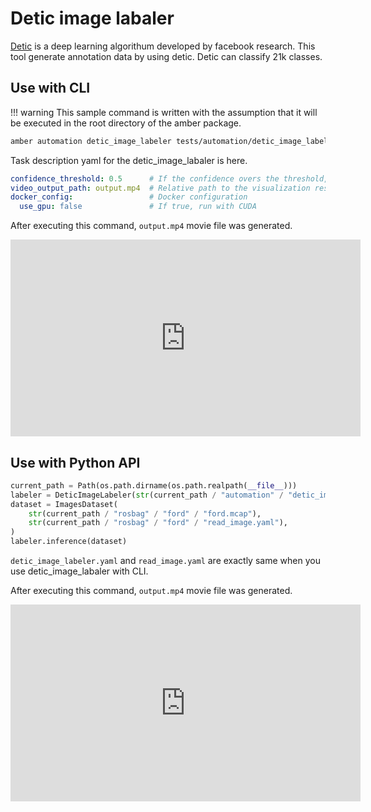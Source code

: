 # Detic image labaler

[Detic](https://github.com/facebookresearch/Detic) is a deep learning algorithum developed by facebook research.
This tool generate annotation data by using detic.
Detic can classify 21k classes.

## Use with CLI

!!! warning
    This sample command is written with the assumption that it will be executed in the root directory of the amber package.

```bash
amber automation detic_image_labeler tests/automation/detic_image_labeler.yaml tests/read_image_ford.yaml tests/rosbag/ford/ford.mcap output.mcap
```

Task description yaml for the detic_image_labaler is here.

```yaml
confidence_threshold: 0.5      # If the confidence overs the threshold, detic determines the object are exists.
video_output_path: output.mp4  # Relative path to the visualization result.
docker_config:                 # Docker configuration
  use_gpu: false               # If true, run with CUDA
```

After executing this command, `output.mp4` movie file was generated.
<iframe width="560" height="315" src="https://www.youtube.com/embed/OPR3ZVzRXCM" title="YouTube video player" frameborder="0" allow="accelerometer; autoplay; clipboard-write; encrypted-media; gyroscope; picture-in-picture; web-share" allowfullscreen></iframe>

## Use with Python API

```python
current_path = Path(os.path.dirname(os.path.realpath(__file__)))
labeler = DeticImageLabeler(str(current_path / "automation" / "detic_image_labeler.yaml"))
dataset = ImagesDataset(
    str(current_path / "rosbag" / "ford" / "ford.mcap"),
    str(current_path / "rosbag" / "ford" / "read_image.yaml"),
)
labeler.inference(dataset)
```

`detic_image_labeler.yaml` and `read_image.yaml` are exactly same when you use detic_image_labaler with CLI.

After executing this command, `output.mp4` movie file was generated.
<iframe width="560" height="315" src="https://www.youtube.com/embed/OPR3ZVzRXCM" title="YouTube video player" frameborder="0" allow="accelerometer; autoplay; clipboard-write; encrypted-media; gyroscope; picture-in-picture; web-share" allowfullscreen></iframe>
